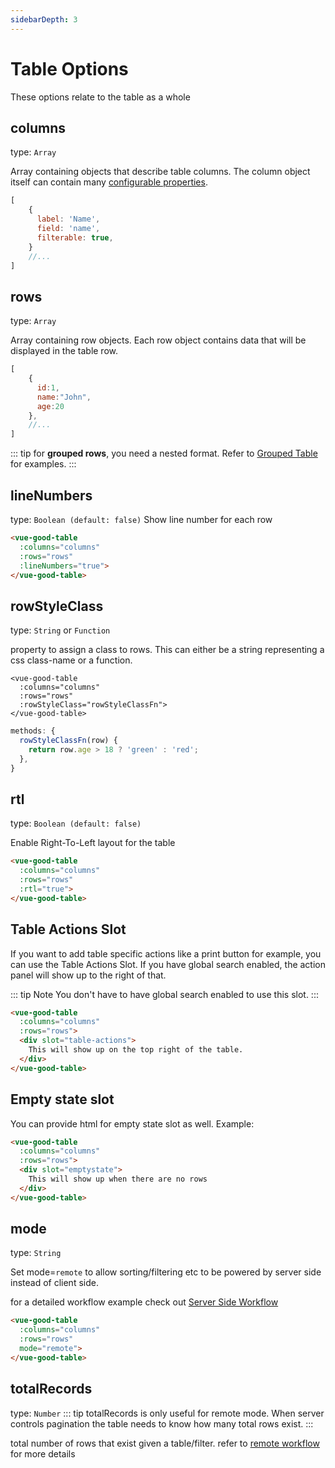 ```yaml
---
sidebarDepth: 3
---
```


# Table Options

These options relate to the table as a whole

## columns

type: `Array`

Array containing objects that describe table columns. The column object itself can contain many [configurable properties](/guide/configuration/column-options.md).
```javascript
[
    {
      label: 'Name',
      field: 'name',
      filterable: true,
    }
    //...
]
```

## rows

type: `Array`

Array containing row objects. Each row object contains data that will be displayed in the table row.
```javascript
[
    {
      id:1,
      name:"John",
      age:20
    },
    //...
]
```
::: tip
for **grouped rows**, you need a nested format. Refer to [Grouped Table](/guide/advanced/grouped-table.md) for examples.
:::

## lineNumbers

type: `Boolean (default: false)`
Show line number for each row
```html
<vue-good-table
  :columns="columns"
  :rows="rows"
  :lineNumbers="true">
</vue-good-table>
```
<line-numbers-table />

## rowStyleClass 

type: `String` or `Function`

property to assign a class to rows. This can either be a string representing a css class-name or a function.

```vue
<vue-good-table
  :columns="columns"
  :rows="rows"
  :rowStyleClass="rowStyleClassFn">
</vue-good-table>
```

```js
methods: {
  rowStyleClassFn(row) {
    return row.age > 18 ? 'green' : 'red';
  },
}
```


## rtl 

type: `Boolean (default: false)`

Enable Right-To-Left layout for the table
```html
<vue-good-table
  :columns="columns"
  :rows="rows"
  :rtl="true">
</vue-good-table>
```
<rtl-table />

## Table Actions Slot
If you want to add table specific actions like a print button for example, you can use the Table Actions Slot. If you have global search enabled, the action panel will show up to the right of that.

::: tip Note
You don't have to have global search enabled to use this slot.
:::

```html
<vue-good-table
  :columns="columns"
  :rows="rows">
  <div slot="table-actions">
    This will show up on the top right of the table. 
  </div>
</vue-good-table>
```
<action-slot-table />


## Empty state slot
You can provide html for empty state slot as well. Example:

```html
<vue-good-table
  :columns="columns"
  :rows="rows">
  <div slot="emptystate">
    This will show up when there are no rows
  </div>
</vue-good-table>
```

## mode

type: `String`

Set mode=`remote` to allow sorting/filtering etc to be powered by server side instead of client side.

for a detailed workflow example check out [Server Side Workflow](/guide/advanced/remote-workflow.md)

```html
<vue-good-table
  :columns="columns"
  :rows="rows"
  mode="remote">
</vue-good-table>
```

## totalRecords

type: `Number`
::: tip
totalRecords is only useful for remote mode. When server controls pagination the table needs to know how many total rows exist.
:::

total number of rows that exist given a table/filter. refer to [remote workflow]() for more details
